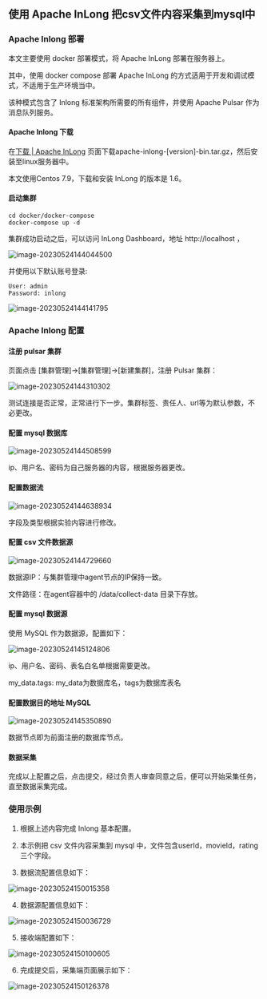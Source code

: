 ## 使用 Apache InLong 把csv文件内容采集到mysql中


### Apache Inlong 部署

​本文主要使用 docker 部署模式，将 Apache InLong 部署在服务器上。

其中，使用 docker compose 部署 Apache InLong 的方式适用于开发和调试模式，不适用于生产环境当中。

该种模式包含了 Inlong 标准架构所需要的所有组件，并使用 Apache Pulsar 作为消息队列服务。

#### Apache Inlong 下载

​在[下载 | Apache InLong](https://inlong.apache.org/zh-CN/download/) 页面下载apache-inlong-[version]-bin.tar.gz，然后安装至linux服务器中。

本文使用Centos 7.9，下载和安装 InLong 的版本是 1.6。

#### 启动集群

```
cd docker/docker-compose
docker-compose up -d
```

​集群成功启动之后，可以访问 InLong Dashboard，地址 http://localhost ，


![image-20230524144044500](./res/1.png)


并使用以下默认账号登录:

```
User: admin
Password: inlong
```

![image-20230524144141795](./res/2.png)



### Apache Inlong 配置

#### 注册 pulsar 集群

​页面点击 [集群管理]->[集群管理]->[新建集群]，注册 Pulsar 集群：

![image-20230524144310302](./res/3.png)

​测试连接是否正常，正常进行下一步。集群标签、责任人、url等为默认参数，不必更改。

#### 配置 mysql 数据库

![image-20230524144508599](./res/4.png)

ip、用户名、密码为自己服务器的内容，根据服务器更改。

#### 配置数据流

![image-20230524144638934](./res/5.png)

​字段及类型根据实验内容进行修改。

#### 配置 csv 文件数据源

![image-20230524144729660](./res/7.png)

数据源IP：与集群管理中agent节点的IP保持一致。

文件路径：在agent容器中的 /data/collect-data 目录下存放。

#### 配置 mysql 数据源

​使用 MySQL 作为数据源，配置如下：

![image-20230524145124806](./res/8.png)

ip、用户名、密码、表名白名单根据需要更改。

my_data.tags: my_data为数据库名，tags为数据库表名

#### 配置数据目的地址 MySQL

![image-20230524145350890](./res/9.png)

​数据节点即为前面注册的数据库节点。

#### 数据采集

​完成以上配置之后，点击提交，经过负责人审查同意之后，便可以开始采集任务，直至数据采集完成。


### 使用示例

1. 根据上述内容完成 Inlong 基本配置。

2. 本示例把 csv 文件内容采集到 mysql 中，文件包含userId，movieId，rating三个字段。

3. 数据流配置信息如下：

![image-20230524150015358](./res/6.png)

4. 数据源配置信息如下：

![image-20230524150036729](./res/7.png)

5. 接收端配置如下：

![image-20230524150100605](./res/9.png)

6. 完成提交后，采集端页面展示如下：

![image-20230524150126378](./res/10.png)